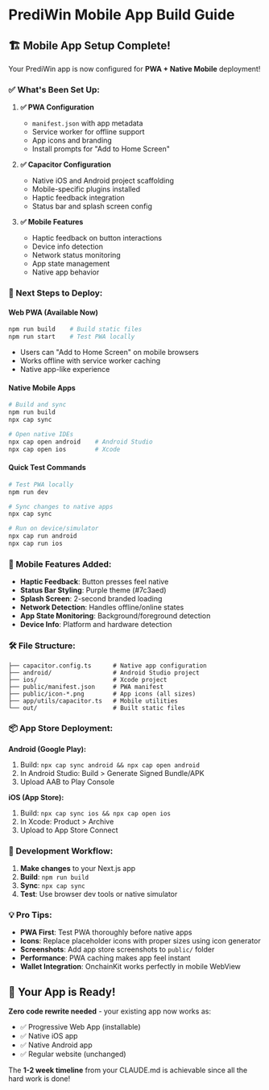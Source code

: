 # PrediWin Mobile App Build Guide

## 🏗️ Mobile App Setup Complete!

Your PrediWin app is now configured for **PWA + Native Mobile** deployment!

### ✅ What's Been Set Up:

1. **✅ PWA Configuration**
   - `manifest.json` with app metadata
   - Service worker for offline support
   - App icons and branding
   - Install prompts for "Add to Home Screen"

2. **✅ Capacitor Configuration** 
   - Native iOS and Android project scaffolding
   - Mobile-specific plugins installed
   - Haptic feedback integration
   - Status bar and splash screen config

3. **✅ Mobile Features**
   - Haptic feedback on button interactions
   - Device info detection
   - Network status monitoring
   - App state management
   - Native app behavior

### 🚀 Next Steps to Deploy:

#### **Web PWA (Available Now)**
```bash
npm run build    # Build static files
npm run start    # Test PWA locally
```
- Users can "Add to Home Screen" on mobile browsers
- Works offline with service worker caching
- Native app-like experience

#### **Native Mobile Apps**
```bash
# Build and sync
npm run build
npx cap sync

# Open native IDEs
npx cap open android    # Android Studio
npx cap open ios        # Xcode
```

#### **Quick Test Commands**
```bash
# Test PWA locally
npm run dev

# Sync changes to native apps
npx cap sync

# Run on device/simulator
npx cap run android
npx cap run ios
```

### 📱 Mobile Features Added:

- **Haptic Feedback**: Button presses feel native
- **Status Bar Styling**: Purple theme (#7c3aed)
- **Splash Screen**: 2-second branded loading
- **Network Detection**: Handles offline/online states
- **App State Monitoring**: Background/foreground detection
- **Device Info**: Platform and hardware detection

### 🛠️ File Structure:
```
├── capacitor.config.ts      # Native app configuration
├── android/                 # Android Studio project
├── ios/                     # Xcode project  
├── public/manifest.json     # PWA manifest
├── public/icon-*.png        # App icons (all sizes)
├── app/utils/capacitor.ts   # Mobile utilities
└── out/                     # Built static files
```

### 📦 App Store Deployment:

**Android (Google Play):**
1. Build: `npx cap sync android && npx cap open android`
2. In Android Studio: Build > Generate Signed Bundle/APK
3. Upload AAB to Play Console

**iOS (App Store):**
1. Build: `npx cap sync ios && npx cap open ios` 
2. In Xcode: Product > Archive
3. Upload to App Store Connect

### 🔧 Development Workflow:

1. **Make changes** to your Next.js app
2. **Build**: `npm run build` 
3. **Sync**: `npx cap sync`
4. **Test**: Use browser dev tools or native simulator

### 💡 Pro Tips:

- **PWA First**: Test PWA thoroughly before native apps
- **Icons**: Replace placeholder icons with proper sizes using icon generator
- **Screenshots**: Add app store screenshots to `public/` folder
- **Performance**: PWA caching makes app feel instant
- **Wallet Integration**: OnchainKit works perfectly in mobile WebView

## 🎉 Your App is Ready!

**Zero code rewrite needed** - your existing app now works as:
- ✅ Progressive Web App (installable)
- ✅ Native iOS app
- ✅ Native Android app
- ✅ Regular website (unchanged)

The **1-2 week timeline** from your CLAUDE.md is achievable since all the hard work is done!